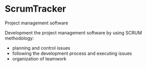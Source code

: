 # ScrumTracker
Project management software

Development the project management software by using SCRUM methodology:
- planning and control issues
- following the development process and executing issues
- organization of teamwork

